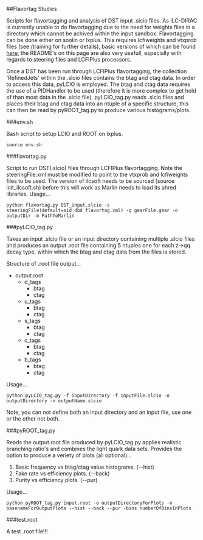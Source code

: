 ##Flavortag Studies

Scripts for flavortagging and analysis of DST input .slcio files. As ILC-DIRAC is currently unable to do flavortagging due to the need for weights files in a directory which cannot be achived within the input sandbox. Flavortagging can be done either on soolin or lxplus. This requires lcfiweights and vtxprob files (see /training for further details), basic versions of which can be found [here](https://svnsrv.desy.de/viewvc/marlinreco/ILDConfig/trunk/LCFIPlusConfig/), the README's on this page are also very usefull, especially with regards to steering files and LCFIPlus processors. 

Once a DST has been run through LCFIPlus flavortagging, the collection 'RefinedJets' within the .slcio files contains the btag and ctag data. In order to access this data, pyLCIO is employed. The btag and ctag data requires the use of a PIDHandler to be used (therefore it is more complex to get hold of than most data in the .slcio file). pyLCIO_tag.py reads .slcio files and places their btag and ctag data into an ntuple of a specific structure, this can then be read by pyROOT_tag.py to produce various histograms/plots. 

###env.sh

Bash script to setup LCIO and ROOT on lxplus.

```
source env.sh
```

###flavortag.py

Script to run DST(.slcio) files through LCFIPlus flavortagging. Note the steeringFile.xml must be modified to point to the vtxprob and lcfiweights files to be used. The version of ilcsoft needs to be sourced (source init_ilcsoft.sh) before this will work as Marlin needs to load its ahred libraries. Usage...

```
python flavortag.py DST_input.slcio -s steeringFile(default=sid_dbd_flavortag.xml) -g gearFile.gear -o outputDir -m PathToMarlin
```

###pyLCIO_tag.py

Takes an input .slcio file or an input directory containing multiple .slcio files and produces an output .root file containing 5 ntuples one for each z->qq decay type, within which the btag and ctag data from the files is stored. 

Structure of .root file output...
- output.root
	+ d_tags
		+ btag
		+ ctag
	+ u_tags
		+ btag
		+ ctag
	+ s_tags
		+ btag
		+ ctag
	+ c_tags
		+ btag
		+ ctag
	+ b_tags
		+ btag
		+ ctag

Usage...

```
python pyLCIO_tag.py -f inputDirectory -f inputFile.slcio -o outputDirectory -n outputName.slcio
```

Note, you can not define both an input directory and an input file, use one or the other not both.

###pyROOT_tag.py

Reads the output.root file produced by pyLCIO_tag.py applies realistic branching ratio's and combines the light quark data sets. Provides the option to produce a veriety of plots (all optional)...

1. Basic frequency vs btag/ctag value histograms. (--hist)
2. Fake rate vs efficiency plots. (--back)
3. Purity vs efficiency plots. (--pur)

Usage...

```
python pyROOT_tag.py input.root -o outputDirectoryForPlots -n basenameForOutputPlots --hist --back --pur -bins numberOfBinsInPlots
```

###test.root

A test .root file!!!